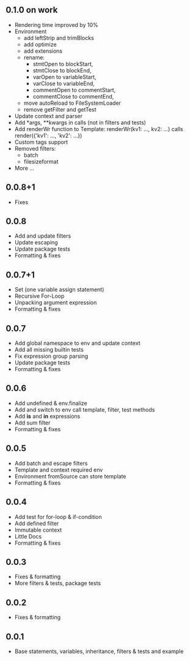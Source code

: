 ## 0.1.0 on work
- Rendering time improved by 10%
- Environment
  - add leftStrip and trimBlocks
  - add optimize
  - add extensions
  - rename:
    - stmtOpen to blockStart,
    - stmtClose to blockEnd,
    - varOpen to variableStart,
    - varClose to variableEnd,
    - commentOpen to commentStart,
    - commentClose to commentEnd,
  - move autoReload to FileSystemLoader
  - remove getFilter and getTest
- Update context and parser
- Add *args, **kwargs in calls (not in filters and tests)
- Add renderWr function to Template: renderWr(kv1: ..., kv2: ...) calls render({'kv1': ..., 'kv2': ...})
- Custom tags support
- Removed filters:
  - batch
  - filesizeformat
- More ...

## 0.0.8+1
- Fixes

## 0.0.8
- Add and update filters
- Update escaping
- Update package tests
- Formatting & fixes

## 0.0.7+1
- Set (one variable assign statement)
- Recursive For-Loop
- Unpacking argument expression
- Formatting & fixes

## 0.0.7
- Add global namespace to env and update context
- Add all missing builtin tests
- Fix expression group parsing
- Update package tests
- Formatting & fixes

## 0.0.6
- Add undefined & env.finalize
- Add and switch to env call template, filter, test methods
- Add **is** and **in** expressions
- Add sum filter
- Formatting & fixes

## 0.0.5
- Add batch and escape filters
- Template and context required env
- Environment fromSource can store template
- Formatting & fixes

## 0.0.4
- Add test for for-loop & if-condition
- Add defined filter
- Immutable context
- Little Docs
- Formatting & fixes

## 0.0.3
- Fixes & formatting
- More filters & tests, package tests

## 0.0.2
- Fixes & formatting

## 0.0.1
- Base statements, variables, inheritance, filters & tests and example

